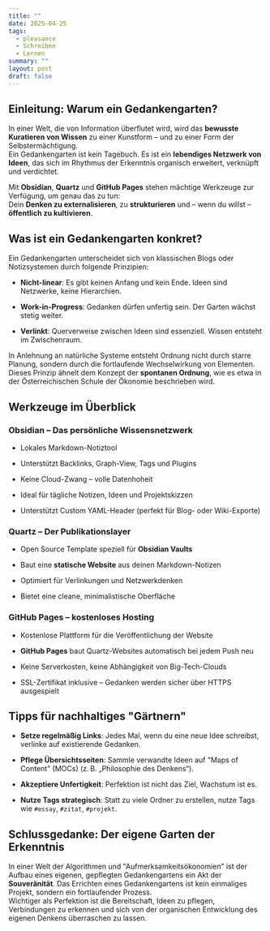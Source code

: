 ```yaml
---
title: ""
date: 2025-04-25
tags:
  - pleasance
  - Schreiben
  - Lernen
summary: ""
layout: post
draft: false
---
```

## **Einleitung: Warum ein Gedankengarten?**

In einer Welt, die von Information überflutet wird, wird das **bewusste Kuratieren von Wissen** zu einer Kunstform – und zu einer Form der Selbstermächtigung.  
Ein Gedankengarten ist kein Tagebuch. Es ist ein **lebendiges Netzwerk von Ideen**, das sich im Rhythmus der Erkenntnis organisch erweitert, verknüpft und verdichtet.

Mit **Obsidian**, **Quartz** und **GitHub Pages** stehen mächtige Werkzeuge zur Verfügung, um genau das zu tun:  
Dein **Denken zu externalisieren**, zu **strukturieren** und – wenn du willst – **öffentlich zu kultivieren**.
## **Was ist ein Gedankengarten konkret?**

Ein Gedankengarten unterscheidet sich von klassischen Blogs oder Notizsystemen durch folgende Prinzipien:

- **Nicht-linear**: Es gibt keinen Anfang und kein Ende. Ideen sind Netzwerke, keine Hierarchien.
    
- **Work-in-Progress**: Gedanken dürfen unfertig sein. Der Garten wächst stetig weiter.
    
- **Verlinkt**: Querverweise zwischen Ideen sind essenziell. Wissen entsteht im Zwischenraum.

In Anlehnung an natürliche Systeme entsteht Ordnung nicht durch starre Planung, sondern durch die fortlaufende Wechselwirkung von Elementen.  
Dieses Prinzip ähnelt dem Konzept der **spontanen Ordnung**, wie es etwa in der Österreichischen Schule der Ökonomie beschrieben wird.
## Werkzeuge im Überblick
### **Obsidian** – Das persönliche Wissensnetzwerk

- Lokales Markdown-Notiztool
    
- Unterstützt Backlinks, Graph-View, Tags und Plugins
    
- Keine Cloud-Zwang – volle Datenhoheit
    
- Ideal für tägliche Notizen, Ideen und Projektskizzen
    
- Unterstützt Custom YAML-Header (perfekt für Blog- oder Wiki-Exporte)
### **Quartz** – Der Publikationslayer

- Open Source Template speziell für **Obsidian Vaults**
    
- Baut eine **statische Website** aus deinen Markdown-Notizen
    
- Optimiert für Verlinkungen und Netzwerkdenken
    
- Bietet eine cleane, minimalistische Oberfläche
### **GitHub Pages** – kostenloses Hosting

- Kostenlose Plattform für die Veröffentlichung der Website
    
- **GitHub Pages** baut Quartz-Websites automatisch bei jedem Push neu
    
- Keine Serverkosten, keine Abhängigkeit von Big-Tech-Clouds
    
- SSL-Zertifikat inklusive – Gedanken werden sicher über HTTPS ausgespielt
## **Tipps für nachhaltiges "Gärtnern"**

- **Setze regelmäßig Links**: Jedes Mal, wenn du eine neue Idee schreibst, verlinke auf existierende Gedanken.
    
- **Pflege Übersichtsseiten**: Sammle verwandte Ideen auf "Maps of Content" (MOCs) (z. B. „Philosophie des Denkens“).
    
- **Akzeptiere Unfertigkeit**: Perfektion ist nicht das Ziel, Wachstum ist es.
    
- **Nutze Tags strategisch**: Statt zu viele Ordner zu erstellen, nutze Tags wie `#essay`, `#zitat`, `#projekt`.
## **Schlussgedanke: Der eigene Garten der Erkenntnis**

In einer Welt der Algorithmen und "Aufmerksamkeitsökonomien" ist der Aufbau eines eigenen, gepflegten Gedankengartens ein Akt der **Souveränität**. Das Errichten eines Gedankengartens ist kein einmaliges Projekt, sondern ein fortlaufender Prozess.  
Wichtiger als Perfektion ist die Bereitschaft, Ideen zu pflegen, Verbindungen zu erkennen und sich von der organischen Entwicklung des eigenen Denkens überraschen zu lassen.